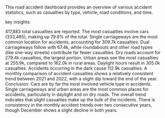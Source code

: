 This road accident dashboard provides an overview of various accident statistics, such as casualties by type, vehicle, road conditions, and time.

key insights:

417,883 total casualties are reported. The most casualties involve cars (333,485), making up 79.8% of the total.
Single carriageways are the most common location for accidents, accounting for 309.7k casualties.
Dual carriageways follow with 67.4k, while roundabouts and other road types (like one-way streets) contribute far fewer casualties.
Dry roads account for 279.4k casualties, the largest portion.
Urban areas see the most casualties at 255.9k, compared to 162.0k in rural areas.
Daylight hours result in 305.0k casualties.
Accidents occurring in the dark cause 112.9k casualties.
A monthly comparison of accident casualties shows a relatively consistent trend between 2021 and 2022, with a slight dip toward the end of the year.
Conclusion:
Cars are by far the most involved vehicle type in accidents. Single carriageways and urban areas are the most common places for accidents, particularly in daylight and on dry roads. The overall trend indicates that slight casualties make up the bulk of the incidents. There is consistency in the monthly accident trends over two consecutive years, though December shows a slight decline in both years.
